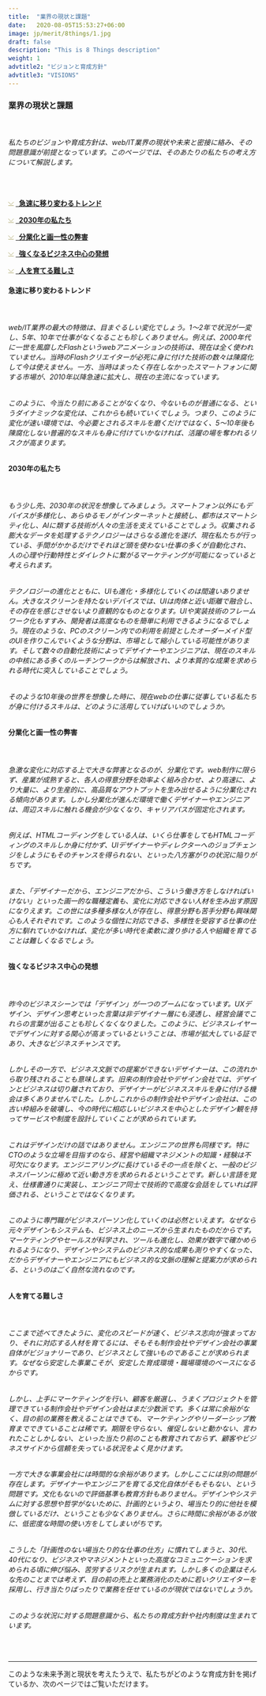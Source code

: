```yaml
---
title:  "業界の現状と課題"
date:   2020-08-05T15:53:27+06:00
image: jp/merit/8things/1.jpg
draft: false
description: "This is 8 Things description"
weight: 1
advtitle2: "ビジョンと育成方針"
advtitle3: "VISIONS"
---
```


### **業界の現状と課題**
&nbsp;
###### 私たちのビジョンや育成方針は、web/IT業界の現状や未来と密接に絡み、その問題意識が前提となっています。このページでは、そのあたりの私たちの考え方について解説します。
&nbsp;

![Image Not Available](../../ico_arw_page_anchor.gif) [**&nbsp; 急速に移り変わるトレンド**](#急速に移り変わるトレンド)

![Image Not Available](../../ico_arw_page_anchor.gif) [**&nbsp; 2030年の私たち**](#2030年の私たち)

![Image Not Available](../../ico_arw_page_anchor.gif) [**&nbsp; 分業化と画一性の弊害**](#分業化と画一性の弊害)

![Image Not Available](../../ico_arw_page_anchor.gif) [**&nbsp; 強くなるビジネス中心の発想**](#強くなるビジネス中心の発想)

![Image Not Available](../../ico_arw_page_anchor.gif) [**&nbsp; 人を育てる難しさ**](#人を育てる難しさ)

#### **急速に移り変わるトレンド**
&nbsp;
###### web/IT業界の最大の特徴は、目まぐるしい変化でしょう。1～2年で状況が一変し、5年、10年で仕事がなくなることも珍しくありません。例えば、2000年代に一世を風靡したFlashというwebアニメーションの技術は、現在は全く使われていません。当時のFlashクリエイターが必死に身に付けた技術の数々は陳腐化して今は使えません。一方、当時はまったく存在しなかったスマートフォンに関する市場が、2010年以降急速に拡大し、現在の主流になっています。
###### このように、今当たり前にあることがなくなり、今ないものが普通になる、というダイナミックな変化は、これからも続いていくでしょう。つまり、このように変化が速い環境では、今必要とされるスキルを磨くだけではなく、5～10年後も陳腐化しない普遍的なスキルも身に付けていかなければ、活躍の場を奪われるリスクが高まります。

#### **2030年の私たち**
&nbsp;
###### もう少し先、2030年の状況を想像してみましょう。スマートフォン以外にもデバイスが多様化し、あらゆるモノがインターネットと接続し、都市はスマートシティ化し、AIに類する技術が人々の生活を支えていることでしょう。収集される膨大なデータを処理するテクノロジーはさらなる進化を遂げ、現在私たちが行っている、手間がかかるだけでそれほど頭を使わない仕事の多くが自動化され、人の心理や行動特性とダイレクトに繋がるマーケティングが可能になっていると考えられます。
###### テクノロジーの進化とともに、UIも進化・多様化していくのは間違いありません。大きなスクリーンを持たないデバイスでは、UIは肉体と近い距離で融合し、その存在を感じさせないより直観的なものとなります。UIや実装技術のフレームワーク化もすすみ、開発者は高度なものを簡単に利用できるようになるでしょう。現在のような、PCのスクリーン内での利用を前提としたオーダーメイド型のUIを作りこんでいくような分野は、市場として縮小している可能性があります。そして数々の自動化技術によってデザイナーやエンジニアは、現在のスキルの中核にある多くのルーチンワークからは解放され、より本質的な成果を求められる時代に突入していることでしょう。
###### そのような10年後の世界を想像した時に、現在webの仕事に従事している私たちが身に付けるスキルは、どのように活用していけばいいのでしょうか。
#### **分業化と画一性の弊害**
&nbsp;
###### 急激な変化に対応する上で大きな弊害となるのが、分業化です。web制作に限らず、産業が成熟すると、各人の得意分野を効率よく組み合わせ、より高速に、より大量に、より生産的に、高品質なアウトプットを生み出せるように分業化される傾向があります。しかし分業化が進んだ環境で働くデザイナーやエンジニアは、周辺スキルに触れる機会が少なくなり、キャリアパスが固定化されます。
###### 例えば、HTMLコーディングをしている人は、いくら仕事をしてもHTMLコーディングのスキルしか身に付かず、UIデザイナーやディレクターへのジョブチェンジをしようにもそのチャンスを得られない、といった八方塞がりの状況に陥りがちです。
###### また、「デザイナーだから、エンジニアだから、こういう働き方をしなければいけない」といった画一的な職種定義も、変化に対応できない人材を生み出す原因になりえます。この世には多種多様な人が存在し、得意分野も苦手分野も興味関心も人それぞれです。このような個性に対応できる、多様性を受容する仕事の仕方に馴れていかなければ、変化が多い時代を柔軟に渡り歩ける人や組織を育てることは難しくなるでしょう。

#### **強くなるビジネス中心の発想**
&nbsp;
###### 昨今のビジネスシーンでは「デザイン」が一つのブームになっています。UXデザイン、デザイン思考といった言葉は非デザイナー層にも浸透し、経営会議でこれらの言葉が出ることも珍しくなくなりました。このように、ビジネスレイヤーでデザインに対する関心が高まっているということは、市場が拡大している証であり、大きなビジネスチャンスです。
###### しかしその一方で、ビジネス文脈での提案ができないデザイナーは、この流れから取り残されることも意味します。旧来の制作会社やデザイン会社では、デザインとビジネスは切り離されており、デザイナーがビジネススキルを身に付ける機会は多くありませんでした。しかしこれからの制作会社やデザイン会社は、この古い枠組みを破壊し、今の時代に相応しいビジネスを中心としたデザイン観を持ってサービスや制度を設計していくことが求められています。
###### これはデザインだけの話ではありません。エンジニアの世界も同様です。特にCTOのような立場を目指すのなら、経営や組織マネジメントの知識・経験は不可欠になります。エンジニアリングに長けているその一点を除くと、一般のビジネスパーソンに極めて近い動き方を求められるということです。新しい言語を覚え、仕様書通りに実装し、エンジニア同士で技術的で高度な会話をしていれば評価される、ということではなくなります。
###### このように専門職がビジネスパーソン化していくのは必然といえます。なぜなら元々デザインもシステムも、ビジネス上のニーズから生まれたものだからです。マーケティングやセールスが科学され、ツールも進化し、効果が数字で確かめられるようになり、デザインやシステムのビジネス的な成果も測りやすくなった、だからデザイナーやエンジニアにもビジネス的な文脈の理解と提案力が求められる、というのはごく自然な流れなのです。

#### **人を育てる難しさ**
&nbsp;
###### ここまで述べてきたように、変化のスピードが速く、ビジネス志向が強まっており、それに対応する人材を育てるには、そもそも制作会社やデザイン会社の事業自体がビジョナリーであり、ビジネスとして強いものであることが求められます。なぜなら安定した事業こそが、安定した育成環境・職場環境のベースになるからです。
###### しかし、上手にマーケティングを行い、顧客を厳選し、うまくプロジェクトを管理できている制作会社やデザイン会社はまだ少数派です。多くは常に余裕がなく、目の前の業務を教えることはできても、マーケティングやリーダーシップ教育までできていることは稀です。期限を守らない、催促しないと動かない、言われたことしかしない、といった当たり前のことも教育されておらず、顧客やビジネスサイドから信頼を失っている状況をよく見かけます。
###### 一方で大きな事業会社には時間的な余裕があります。しかしここには別の問題が存在します。デザイナーやエンジニアを育てる文化自体がそもそもない、という問題です。文化もないので評価基準も教育方針もありません。デザインやシステムに対する思想や哲学がないために、計画的というより、場当たり的に他社を模倣しているだけ、ということも少なくありません。さらに時間に余裕があるが故に、低密度な時間の使い方をしてしまいがちです。
###### こうした「計画性のない場当たり的な仕事の仕方」に慣れてしまうと、30代、40代になり、ビジネスやマネジメントといった高度なコミュニケーションを求められる頃に伸び悩み、苦労するリスクが生まれます。しかし多くの企業はそんな先のことまでは考えず、目の前の売上と業務消化のために若いクリエイターを採用し、行き当たりばったりで業務を任せているのが現状ではないでしょうか。

###### このような状況に対する問題意識から、私たちの育成方針や社内制度は生まれています。
&nbsp;

---
このような未来予測と現状を考えたうえで、私たちがどのような育成方針を掲げているか、次のページではご覧いただけます。
